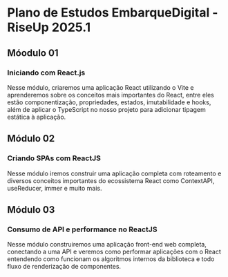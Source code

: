 # Plano de Estudos EmbarqueDigital - RiseUp 2025.1

## Móodulo 01
### Iniciando com React.js
<p>Nesse módulo, criaremos uma aplicação React utilizando o Vite e aprenderemos sobre os conceitos mais importantes do React, entre eles estão componentização, propriedades, estados, imutabilidade e hooks, além de aplicar o TypeScript no nosso projeto para adicionar tipagem estática à aplicação.</p>

## Módulo 02 
### Criando SPAs com ReactJS
<p>Nesse módulo iremos construir uma aplicação completa com roteamento e diversos conceitos importantes do ecossistema React como ContextAPI, useReducer, immer e muito mais.</p>

## Módulo 03
### Consumo de API e performance no ReactJS
<p>Nesse módulo construiremos uma aplicação front-end web completa, conectando a uma API e veremos como performar aplicações com o React entendendo como funcionam os algoritmos internos da biblioteca e todo fluxo de renderização de componentes.</p>
